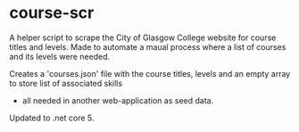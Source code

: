 # course-scr

A helper script to scrape the City of Glasgow College website for course titles and levels.
Made to automate a maual process where a list of courses and its levels were needed.

Creates a 'courses.json' file with the course titles,
levels and an empty array to store list of associated skills 
- all needed in another web-application as seed data.

Updated to .net core 5.




